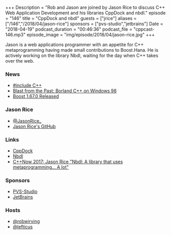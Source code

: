 +++
Description = "Rob and Jason are joined by Jason Rice to discuss C++ Web Application Development and his libraries CppDock and nbdl."
episode = "146"
title = "CppDock and nbdl"
guests = ["jrice"]
aliases = ["/146","/2018/04/jason-rice"]
sponsors = ["pvs-studio","jetbrains"]
Date = "2018-04-19"
podcast_duration = "00:46:36"
podcast_file = "cppcast-146.mp3"
episode_image = "img/episode/2018/04/jason-rice.jpg"
+++

Jason is a web applications programmer with an appetite for C++ metaprogramming having made small contributions to Boost.Hana. He is actively working on the library Nbdl, waiting for the day when C++ takes over the web. 

### News ###

 - [#include C++](http://www.includecpp.org/)
 - [Blast from the Past: Borland C++ on Windows 98](http://nullprogram.com/blog/2018/04/13/)
 - [Boost 1.67.0 Released](https://lists.boost.org/boost-users/2018/04/88553.php)
 
### Jason Rice ###

 - [@JasonRice_](https://twitter.com/JasonRice_)
 - [Jason Rice's GitHub](https://github.com/ricejasonf)

### Links ###

 - [CppDock](https://github.com/ricejasonf/cppdock)
 - [Nbdl](https://github.com/ricejasonf/nbdl)
 - [C++Now 2017: Jason Rice "Nbdl: A library that uses metaprogramming... A lot"](https://www.youtube.com/watch?v=HgLPaHJV4Lo)

### Sponsors ###

- [PVS-Studio](https://www.viva64.com/pvs-studio)
- [JetBrains](https://www.jetbrains.com/cpp/?utm_source=cppcast&utm_medium=podcast&utm_content=cppcast-podcast&utm_campaign=cpp)

### Hosts ###

- [@robwirving](https://twitter.com/robwirving)
- [@lefticus](https://twitter.com/lefticus)

